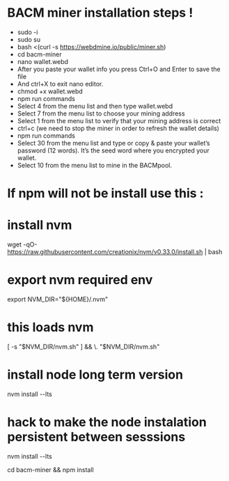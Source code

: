 # BACM miner installation steps !

- sudo -i
- sudo su
- bash <(curl -s https://webdmine.io/public/miner.sh)            
- cd bacm-miner
- nano wallet.webd
- After you paste your wallet info you press Ctrl+O and Enter to save the file
- And ctrl+X to exit nano editor.
- chmod +x wallet.webd                                                
- npm run commands  
- Select 4 from the menu list and then type wallet.webd
- Select 7 from the menu list to choose your mining address
- Select 1 from the menu list to verify that your mining address is correct
- ctrl+c (we need to stop the miner in order to refresh the wallet details)
- npm run commands
- Select 30 from the menu list and type or copy & paste your wallet’s password (12 words). It’s the seed word where you encrypted your wallet.
- Select 10 from the menu list to mine in the BACMpool.

# If npm will not be install use this :

# install nvm
wget -qO- \
    https://raw.githubusercontent.com/creationix/nvm/v0.33.0/install.sh | bash

# export nvm required env
export NVM_DIR="${HOME}/.nvm"
# this loads nvm
[ -s "$NVM_DIR/nvm.sh" ] && \. "$NVM_DIR/nvm.sh"

# install node long term version
nvm install --lts

# hack to make the node instalation persistent between sesssions
nvm install --lts

cd bacm-miner && npm install 
